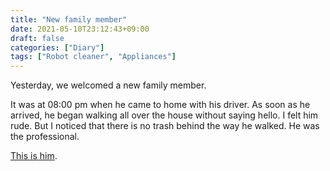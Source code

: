 ```yaml
---
title: "New family member"
date: 2021-05-10T23:12:43+09:00
draft: false
categories: ["Diary"]
tags: ["Robot cleaner", "Appliances"]
---
```


Yesterday, we welcomed a new family member. 

It was at 08:00 pm when he came to home with his driver. As soon as he arrived, he began walking all over the house without saying hello. I felt him rude. But I noticed that there is no trash behind the way he walked. He was the professional.

[This is him](https://www.amazon.co.jp/dp/B07X8G1JMF).
